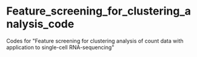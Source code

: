 # Feature_screening_for_clustering_analysis_code
Codes for "Feature screening for clustering analysis of count data with application to single-cell RNA-sequencing"

